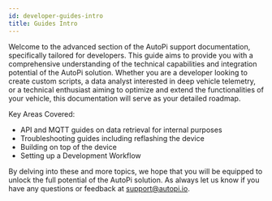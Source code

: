 ```yaml
---
id: developer-guides-intro
title: Guides Intro
---
```


Welcome to the advanced section of the AutoPi support documentation, specifically tailored
for developers. This guide aims to provide you with a comprehensive
understanding of the technical capabilities and integration potential of the AutoPi solution.
Whether you are a developer looking to create custom scripts, a data analyst interested in
deep vehicle telemetry, or a technical enthusiast aiming to optimize and extend the
functionalities of your vehicle, this documentation will serve as your detailed roadmap.

Key Areas Covered:
- API and MQTT guides on data retrieval for internal purposes
- Troubleshooting guides including reflashing the device
- Building on top of the device
- Setting up a Development Workflow

By delving into these and more topics, we hope that you will be equipped to unlock the full
potential of the AutoPi solution. As always let us know if you have any questions or feedback
at <a href="mailto:support@autopi.io">support@autopi.io</a>.

